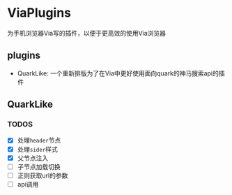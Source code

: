 # ViaPlugins

为手机浏览器Via写的插件，以便于更高效的使用Via浏览器

## plugins

* QuarkLike: 一个重新排版为了在Via中更好使用面向quark的神马搜索api的插件

## QuarkLike

### TODOS

* [x] 处理`header`节点
* [x] 处理`sider`样式
* [x] 父节点注入
* [ ] 子节点加载切换
* [ ] 正则获取url的参数
* [ ] api调用
